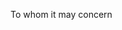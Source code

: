 To whom it may concern
<!-- 
I have create a controller, service and repository structure please contact if any misunderstanding occurs.
 -->